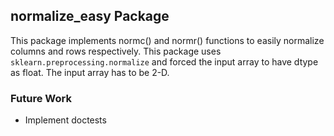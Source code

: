 ## normalize_easy Package

This package implements normc() and normr() functions to easily normalize columns and rows respectively. 
This package uses `sklearn.preprocessing.normalize` and forced the input array to have dtype as float. The input array has to be 2-D.
 
### Future Work
* Implement doctests






